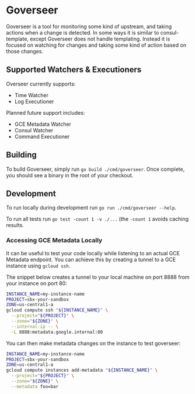 # Goverseer

Goverseer is a tool for monitoring some kind of upstream, and taking actions
when a change is detected. In some ways it is similar to consul-template, except
Goverseer does not handle templating. Instead it is focused on watching for
changes and taking some kind of action based on those changes.

## Supported Watchers & Executioners

Overseer currently supports:

* Time Watcher
* Log Executioner

Planned future support includes:

* GCE Metadata Watcher
* Consul Watcher
* Command Executioner

## Building

To build Goverseer, simply run `go build ./cmd/goverseer`. Once complete, you
should see a binary in the root of your checkout.

## Development

To run locally during development run `go run ./cmd/goverseer --help`.

To run all tests run `go test -count 1 -v ./...` (the `-count 1` avoids caching
results.

### Accessing GCE Metadata Locally

It can be useful to test your code locally while listening to an actual GCE
Metadata endpoint. You can achieve this by creating a tunnel to a GCE instance
using `gcloud ssh`.

The snippet below creates a tunnel to your local machine on port 8888 from your
instance on port 80:

```bash
INSTANCE_NAME=my-instance-name
PROJECT=sbx-your-sandbox
ZONE=us-central1-a
gcloud compute ssh "${INSTANCE_NAME}" \
  --project="${PROJECT}" \
  --zone="${ZONE}" \
  --internal-ip -- \
  -L 8888:metadata.google.internal:80
```

You can then make metadata changes on the instance to test goverseer:

```bash
INSTANCE_NAME=my-instance-name
PROJECT=sbx-your-sandbox
ZONE=us-central1-a
gcloud compute instances add-metadata "${INSTANCE_NAME}" \
  --project="${PROJECT}" \
  --zone="${ZONE}" \
  --metadata foo=bar
```
